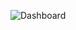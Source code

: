 ![Dashboard](https://github.com/shubhammalik20/Power-Bi-Project/assets/135993334/f590cc72-8dfa-485f-b602-33c58addc81e)

